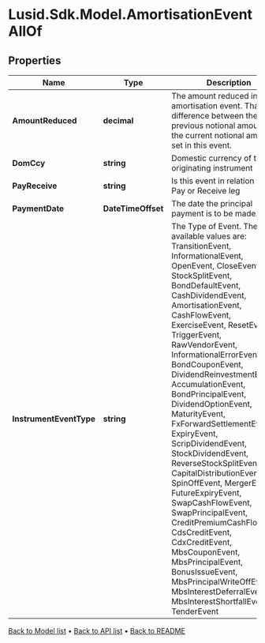 # Lusid.Sdk.Model.AmortisationEventAllOf

## Properties

Name | Type | Description | Notes
------------ | ------------- | ------------- | -------------
**AmountReduced** | **decimal** | The amount reduced in this amortisation event.  That is, the difference between the previous notional amount and the current notional amount as set in this event. | 
**DomCcy** | **string** | Domestic currency of the originating instrument | 
**PayReceive** | **string** | Is this event in relation to the Pay or Receive leg | 
**PaymentDate** | **DateTimeOffset** | The date the principal payment is to be made. | 
**InstrumentEventType** | **string** | The Type of Event. The available values are: TransitionEvent, InformationalEvent, OpenEvent, CloseEvent, StockSplitEvent, BondDefaultEvent, CashDividendEvent, AmortisationEvent, CashFlowEvent, ExerciseEvent, ResetEvent, TriggerEvent, RawVendorEvent, InformationalErrorEvent, BondCouponEvent, DividendReinvestmentEvent, AccumulationEvent, BondPrincipalEvent, DividendOptionEvent, MaturityEvent, FxForwardSettlementEvent, ExpiryEvent, ScripDividendEvent, StockDividendEvent, ReverseStockSplitEvent, CapitalDistributionEvent, SpinOffEvent, MergerEvent, FutureExpiryEvent, SwapCashFlowEvent, SwapPrincipalEvent, CreditPremiumCashFlowEvent, CdsCreditEvent, CdxCreditEvent, MbsCouponEvent, MbsPrincipalEvent, BonusIssueEvent, MbsPrincipalWriteOffEvent, MbsInterestDeferralEvent, MbsInterestShortfallEvent, TenderEvent | 

[Back to Model list](../README.md#documentation-for-models) &#8226; [Back to API list](../README.md#documentation-for-api-endpoints) &#8226; [Back to README](../README.md)

